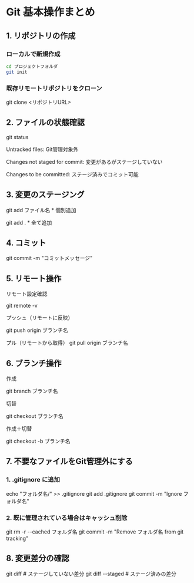 # Git 基本操作まとめ

## 1. リポジトリの作成

### ローカルで新規作成
```bash
cd プロジェクトフォルダ
git init
```

### 既存リモートリポジトリをクローン
git clone <リポジトリURL>

## 2. ファイルの状態確認
git status


Untracked files: Git管理対象外

Changes not staged for commit: 変更があるがステージしていない

Changes to be committed: ステージ済みでコミット可能

## 3. 変更のステージング
git add ファイル名       * 個別追加

git add .               * 全て追加

## 4. コミット

git commit -m "コミットメッセージ"

## 5. リモート操作

リモート設定確認

git remote -v

プッシュ（リモートに反映）

git push origin ブランチ名

プル（リモートから取得）
git pull origin ブランチ名

## 6. ブランチ操作
作成

git branch ブランチ名

切替

git checkout ブランチ名

作成＋切替

git checkout -b ブランチ名

## 7. 不要なファイルをGit管理外にする
### 1. .gitignore に追加
echo "フォルダ名/" >> .gitignore
git add .gitignore
git commit -m "Ignore フォルダ名"

### 2. 既に管理されている場合はキャッシュ削除
git rm -r --cached フォルダ名
git commit -m "Remove フォルダ名 from git tracking"

## 8. 変更差分の確認
git diff            # ステージしていない差分
git diff --staged   # ステージ済みの差分


